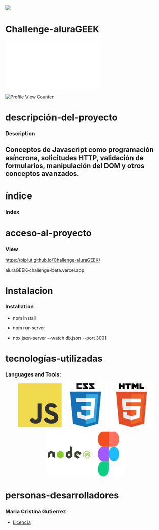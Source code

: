 <p align="left">
   <img src="https://img.shields.io/badge/STATUS-FINISH-green">
</p>

# Challenge-aluraGEEK
<iframe src="assets/TituloAluraGeek.png" frameborder="0">
</iframe>


![Profile View Counter](https://komarev.com/ghpvc/?username=Pipiut)

# descripción-del-proyecto
<h3 align="left">Description</h3>

 <h2 align="left">
 Conceptos de Javascript como programación asíncrona, solicitudes HTTP, validación de formularios, manipulación del DOM y otros conceptos avanzados.
 </h2>

# índice
<h3 align="left">Index</h3>


# acceso-al-proyecto
<h3 align="left">View</h3>

https://pipiut.github.io/Challenge-aluraGEEK/

aluraGEEK-challenge-beta.vercel.app


# Instalacion

<h3 align="left">Installation</h3>

* npm install

* npm run server

* npx json-server --watch db.json --port 3001

# tecnologías-utilizadas

<h3 align="left">Languages and Tools:</h3>
<p align="center">
<img src="https://raw.githubusercontent.com/teamedwardforever/Readme-Generator/71f25dd8b98329b168142a6b782a107b75eab178/svg/Skills/Languages/javascript-original.svg" alt="Javascript" width="140" height="140"/>

<img src="https://raw.githubusercontent.com/teamedwardforever/Readme-Generator/71f25dd8b98329b168142a6b782a107b75eab178/svg/Skills/Frontend/css3-original-wordmark.svg" alt="Css" width="140" height="140"/>
<img src="https://raw.githubusercontent.com/teamedwardforever/Readme-Generator/71f25dd8b98329b168142a6b782a107b75eab178/svg/Skills/Frontend/html5-original-wordmark.svg" alt="HTML" width="140" height="140"/>

<img src="https://raw.githubusercontent.com/teamedwardforever/Readme-Generator/71f25dd8b98329b168142a6b782a107b75eab178/svg/Skills/Backend/nodejs-original-wordmark.svg" alt="NodeJs" width="140" height="150"/>

<img src="https://raw.githubusercontent.com/teamedwardforever/Readme-Generator/71f25dd8b98329b168142a6b782a107b75eab178/svg/Skills/Software/figma-icon.svg" alt="Figma" width="100" height="140"/>
</p>

# personas-desarrolladores

<h3>Maria Cristina Gutierrez</h3>

* [Licencia](#licencia)
